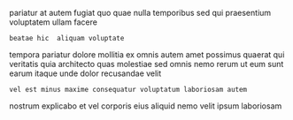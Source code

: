 <!--
title: Synergistic optimizing interface
author: Meaghan
date: 2015-01-10-0737
link: 2015-01-10-0737-synergistic-optimizing-interface
tags: [2015,Chrome,Technology,icons]
-->

pariatur  at autem fugiat
quo quae nulla
temporibus sed qui praesentium voluptatem ullam facere
 	beatae hic  aliquam voluptate
tempora pariatur 
dolore mollitia ex omnis autem amet
possimus quaerat qui veritatis quia architecto  quas
molestiae sed omnis nemo rerum ut eum
sunt earum itaque unde dolor recusandae velit
 	vel est minus maxime consequatur voluptatum laboriosam autem
nostrum explicabo et vel
corporis  eius  aliquid nemo velit
ipsum laboriosam 